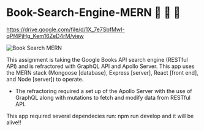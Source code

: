 # Book-Search-Engine-MERN   📖 📖 🔖

https://drive.google.com/file/d/1X_7e7SbfMwI-qPf4PjHg_Kem16ZeD4rM/view

![Book Search MERN](https://user-images.githubusercontent.com/108914519/217728328-a4534bdf-710f-41f9-96be-231194d4b8bb.png)



This assignment is taking the Google Books API search engine (RESTful API) and is refractored with GraphQL API and Apollo Server. This app uses the MERN stack (Mongoose [database}, Express [server], React [front end], and Node [server]) to operate. 

* The refractoring required a set up of the Apollo Server with the use of GraphQL along with mutations to fetch and modify data from RESTful API.


This app required several dependecies run: npm run develop and it will be alive!!


